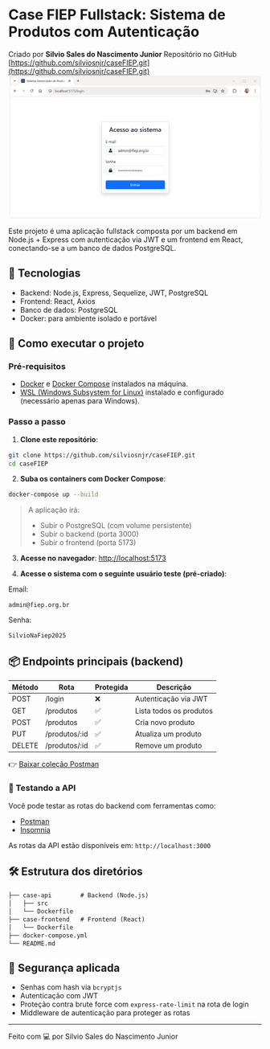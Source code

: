 # Case FIEP Fullstack: Sistema de Produtos com Autenticação
Criado por **Silvio Sales do Nascimento Junior**
Repositório no GitHub [https://github.com/silviosnjr/caseFIEP.git](https://github.com/silviosnjr/caseFIEP.git)
![Amostra do projeto em execução](./amostra_case_fiep.gif)

Este projeto é uma aplicação fullstack composta por um backend em Node.js + Express com autenticação via JWT e um frontend em React, conectando-se a um banco de dados PostgreSQL.

## 🧱 Tecnologias

- Backend: Node.js, Express, Sequelize, JWT, PostgreSQL
- Frontend: React, Axios
- Banco de dados: PostgreSQL
- Docker: para ambiente isolado e portável

## 🚀 Como executar o projeto

### Pré-requisitos

- [Docker](https://www.docker.com/products/docker-desktop/) e [Docker Compose](https://docs.docker.com/compose/) instalados na máquina.
- [WSL (Windows Subsystem for Linux)](https://learn.microsoft.com/pt-br/windows/wsl/install) instalado e configurado (necessário apenas para Windows).


### Passo a passo

1. **Clone este repositório**:
```bash
git clone https://github.com/silviosnjr/caseFIEP.git
cd caseFIEP
```

2. **Suba os containers com Docker Compose**:
```bash
docker-compose up --build
```

> A aplicação irá:
> - Subir o PostgreSQL (com volume persistente)
> - Subir o backend (porta 3000)
> - Subir o frontend (porta 5173)

3. **Acesse no navegador**:
[http://localhost:5173](http://localhost:5173)

4. **Acesse o sistema com o seguinte usuário teste (pré-criado)**:

Email:
```
admin@fiep.org.br
```
Senha:
```
SilvioNaFiep2025
```

## 📦 Endpoints principais (backend)

| Método | Rota         | Protegida | Descrição              |
|--------|--------------|-----------|------------------------|
| POST   | /login       | ❌        | Autenticação via JWT   |
| GET    | /produtos    | ✅        | Lista todos os produtos|
| POST   | /produtos    | ✅        | Cria novo produto      |
| PUT    | /produtos/:id| ✅        | Atualiza um produto    |
| DELETE | /produtos/:id| ✅        | Remove um produto      |

👉 [Baixar coleção Postman](./case-api/postman/collection.json)


### 🧪 Testando a API

Você pode testar as rotas do backend com ferramentas como:

- [Postman](https://www.postman.com/)
- [Insomnia](https://insomnia.rest/)

As rotas da API estão disponíveis em: `http://localhost:3000`


## 🛠 Estrutura dos diretórios

```
├── case-api        # Backend (Node.js)
│   ├── src
│   └── Dockerfile
├── case-frontend   # Frontend (React)
│   └── Dockerfile
├── docker-compose.yml
└── README.md
```

## 🔐 Segurança aplicada

- Senhas com hash via `bcryptjs`
- Autenticação com JWT
- Proteção contra brute force com `express-rate-limit` na rota de login
- Middleware de autenticação para proteger as rotas

---

Feito com 💻 por Silvio Sales do Nascimento Junior
